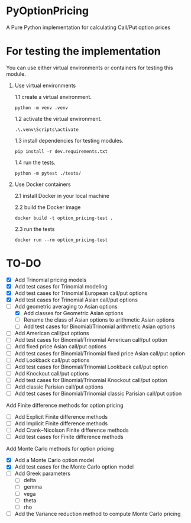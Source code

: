 # PyOptionPricing
A Pure Python implementation for calculating Call/Put option prices

# For testing the implementation
You can use either virtual environments or containers for testing this module.

1. Use virtual environments
    
    1.1 create a virtual environment.
    ```
    python -m venv .venv
    ```
    1.2 activate the virtual environment.
    ```
    .\.venv\Scripts\activate
    ```
    1.3 install dependencies for testing modules.
    ```
    pip install -r dev.requirements.txt
    ```
    1.4 run the tests.
    ```
    python -m pytest ./tests/
    ```
2. Use Docker containers

    2.1 install Docker in your local machine

    2.2 build the Docker image
    ```
    docker build -t option_pricing-test .
    ```
    2.3 run the tests 
    ```
    docker run --rm option_pricing-test
    ```

# TO-DO
- [x] Add Trinomial pricing models
- [x] Add test cases for Trinomial modeling
- [x] Add test cases for Trinomial European call/put options
- [x] Add test cases for Trinomial Asian call/put options
- [ ] Add geometric averaging to Asian options
    - [x] Add classes for Geometric Asian options
    - [ ] Rename the class of Asian options to arithmetic Asian options
    - [ ] Add test cases for Binomial/Trinomial arithmetic Asian options
- [ ] Add American call/put options
- [ ] Add test cases for Binomial/Trinomial American call/put option
- [ ] Add fixed price Asian call/put options
- [ ] Add test cases for Binomial/Trinomial fixed price Asian call/put option
- [ ] Add Lookback call/put options
- [ ] Add test cases for Binomial/Trinomial Lookback call/put option
- [ ] Add Knockout call/put options
- [ ] Add test cases for Binomial/Trinomial Knockout call/put option
- [ ] Add classic Parisian call/put options
- [ ] Add test cases for Binomial/Trinomial classic Parisian call/put option

Add Finite difference methods for option pricing
- [ ] Add Explicit Finite difference methods
- [ ] Add Implicit Finite difference methods
- [ ] Add Crank–Nicolson Finite difference methods
- [ ] Add test cases for Finite difference methods

Add Monte Carlo methods for option pricing
- [x] Add a Monte Carlo option model
- [x] Add test cases for the Monte Carlo option model 
- [ ] Add Greek parameters
    - [ ] delta
    - [ ] gemma
    - [ ] vega
    - [ ] theta
    - [ ] rho
- [ ] Add the Variance reduction method to compute Monte Carlo pricing